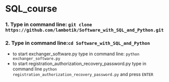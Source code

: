# SQL_course
### 1. Type in command line: ```git clone https://github.com/lambotik/Software_with_SQL_and_Python.git```
### 2. Type in command line:```cd Software_with_SQL_and_Python```
- to start exchanger_software.py type in command line: ```python exchanger_software.py```
- to start registration_authorization_recovery_password.py type in command line ```python registration_authorization_recovery_password.py``` and press ```ENTER```
